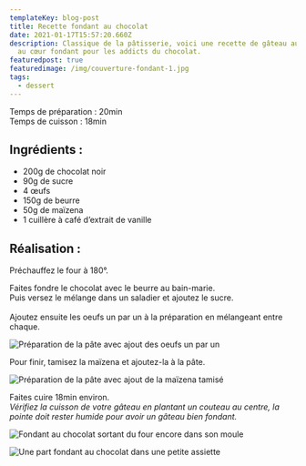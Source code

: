 ```yaml
---
templateKey: blog-post
title: Recette fondant au chocolat
date: 2021-01-17T15:57:20.660Z
description: Classique de la pâtisserie, voici une recette de gâteau au chocolat
  au cœur fondant pour les addicts du chocolat.
featuredpost: true
featuredimage: /img/couverture-fondant-1.jpg
tags:
  - dessert
---
```

Temps de préparation : 20min\
Temps de cuisson : 18min

## Ingrédients :

* 200g de chocolat noir
* 90g de sucre
* 4 œufs
* 150g de beurre
* 50g de maïzena
* 1 cuillère à café d’extrait de vanille

## Réalisation :

Préchauffez le four à 180°.

Faites fondre le chocolat avec le beurre au bain-marie.\
Puis versez le mélange dans un saladier et ajoutez le sucre. \
\
Ajoutez ensuite les oeufs un par un à la préparation en mélangeant entre chaque. 

![Préparation de la pâte avec ajout des oeufs un par un](/img/pate-en-prepa-1.jpg "Préparation de la pâte")

Pour finir, tamisez la maïzena et ajoutez-la à la pâte.  

![Préparation de la pâte avec ajout de la maïzena tamisé](/img/pate-en-preparation.jpg "Préparation de la pâte ")

Faites cuire 18min environ.\
*Vérifiez la cuisson de votre gâteau en plantant un couteau au centre, la pointe doit rester humide pour avoir un gâteau bien fondant.*

![Fondant au chocolat sortant du four encore dans son moule ](/img/fondant-cuit.jpg "Fondant cuit ")

![Une part fondant au chocolat dans une petite assiette ](/img/part-fondant.jpg "Part fondant au chocolat ")